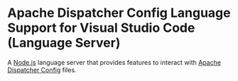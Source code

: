 # Apache Dispatcher Config Language Support for Visual Studio Code (Language Server)

A [Node.js](https://nodejs.org) language server that provides features to interact with [Apache Dispatcher Config](https://experienceleague.adobe.com/docs/experience-manager-dispatcher/using/configuring/dispatcher-configuration.html) files.

